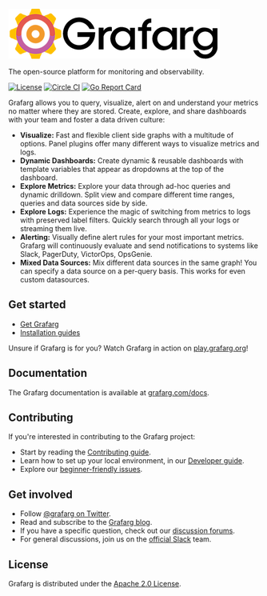 ![Grafarg](docs/logo-horizontal.png)

The open-source platform for monitoring and observability.

[![License](https://img.shields.io/github/license/grafarg/grafarg)](LICENSE)
[![Circle CI](https://img.shields.io/circleci/build/gh/grafarg/grafarg)](https://circleci.com/gh/grafarg/grafarg)
[![Go Report Card](https://goreportcard.com/badge/github.com/grafarg/grafarg)](https://goreportcard.com/report/github.com/grafarg/grafarg)

Grafarg allows you to query, visualize, alert on and understand your metrics no matter where they are stored. Create, explore, and share dashboards with your team and foster a data driven culture:

- **Visualize:** Fast and flexible client side graphs with a multitude of options. Panel plugins offer many different ways to visualize metrics and logs.
- **Dynamic Dashboards:** Create dynamic & reusable dashboards with template variables that appear as dropdowns at the top of the dashboard.
- **Explore Metrics:** Explore your data through ad-hoc queries and dynamic drilldown. Split view and compare different time ranges, queries and data sources side by side.
- **Explore Logs:** Experience the magic of switching from metrics to logs with preserved label filters. Quickly search through all your logs or streaming them live.
- **Alerting:** Visually define alert rules for your most important metrics. Grafarg will continuously evaluate and send notifications to systems like Slack, PagerDuty, VictorOps, OpsGenie.
- **Mixed Data Sources:** Mix different data sources in the same graph! You can specify a data source on a per-query basis. This works for even custom datasources.

## Get started

- [Get Grafarg](https://grafarg.com/get)
- [Installation guides](http://docs.grafarg.org/installation/)

Unsure if Grafarg is for you? Watch Grafarg in action on [play.grafarg.org](https://play.grafarg.org/)!

## Documentation

The Grafarg documentation is available at [grafarg.com/docs](https://grafarg.com/docs/).

## Contributing

If you're interested in contributing to the Grafarg project:

- Start by reading the [Contributing guide](/CONTRIBUTING.md).
- Learn how to set up your local environment, in our [Developer guide](/contribute/developer-guide.md).
- Explore our [beginner-friendly issues](https://github.com/grafarg/grafarg/issues?q=is%3Aopen+is%3Aissue+label%3A%22beginner+friendly%22).

## Get involved

- Follow [@grafarg on Twitter](https://twitter.com/grafarg/).
- Read and subscribe to the [Grafarg blog](https://grafarg.com/blog/).
- If you have a specific question, check out our [discussion forums](https://community.grafarg.com/).
- For general discussions, join us on the [official Slack](http://slack.raintank.io/) team.

## License

Grafarg is distributed under the [Apache 2.0 License](https://github.com/grafarg/grafarg/blob/master/LICENSE).

